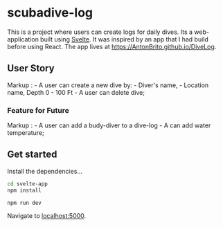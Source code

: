 # scubadive-log

This is a project where users can create logs for daily dives. Its a web-application built using [Svelte](https://svelte.dev). It was inspired by an app that I had build before using React. The app lives at https://AntonBrito.github.io/DiveLog.

## User Story
Markup : - A user can create a new dive by:
              - Diver's name, 
                  - Location name, Depth 0 - 100 Ft
          - A user can delete  dive; 

### Feature for Future
Markup : - A user can add a budy-diver to a dive-log 
         - A can add water temperature; 

## Get started

Install the dependencies...

```bash
cd svelte-app
npm install
```

```bash
npm run dev
```

Navigate to [localhost:5000](http://localhost:5000).


